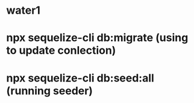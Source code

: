 # water1

#  npx sequelize-cli db:migrate (using to update conlection)

# npx sequelize-cli db:seed:all (running seeder)